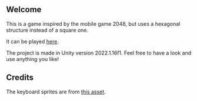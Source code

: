 ## Welcome
This is a game inspired by the mobile game 2048, but uses a hexagonal structure instead of a square one.

It can be played [here](https://otter-knight-studio.itch.io/hexagoani).

The project is made in Unity version 2022.1.16f1. Feel free to have a look and use anything you like!
## Credits
The keyboard sprites are from [this asset](https://assetstore.unity.com/packages/2d/gui/keyboard-keys-mouse-sprites-225232).
